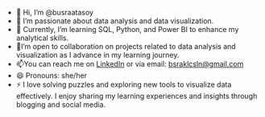 - 👋 Hi, I’m @busraatasoy
- 👀 I’m passionate about data analysis and data visualization.  
- 🌱 Currently, I’m learning SQL, Python, and Power BI to enhance my analytical skills.  
- 💞️I’m open to collaboration on projects related to data analysis and visualization as I advance in my learning journey.  
- 📫You can reach me on [LinkedIn](https://www.linkedin.com/in/bsrklcsln) or via email: bsraklcsln@gmail.com  
- 😄 Pronouns: she/her
- ⚡ I love solving puzzles and exploring new tools to visualize data effectively. I enjoy sharing my learning experiences and insights through blogging and social media.  

<!---
busraatasoy/busraatasoy is a ✨ special ✨ repository because its `README.md` (this file) appears on your GitHub profile.
You can click the Preview link to take a look at your changes.
--->
